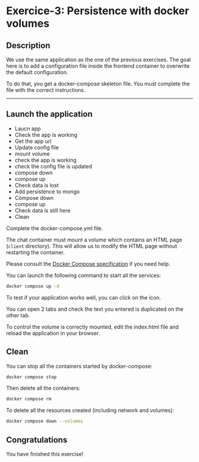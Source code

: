 # Exercice-3: Persistence with docker volumes

<walkthrough-tutorial-duration duration="20.0"></walkthrough-tutorial-duration>

## Description

We use the same application as the one of the previous exercises. The goal here is to add a configuration file inside the 
frontend container to overwrite the default configuration.

To do that, you get a docker-compose skeleton file. You must complete the file with the correct instructions.

---

## Launch the application

- Laucn app
- Check the app is working
- Get the app url
- Update config file
- mount volume
- check the app is working
- check the config file is updated
- compose down
- compose up
- Check data is lost
- Add persistence to mongo
- Compose down
- compose up
- Check data is still here
- Clean

Complete the <walkthrough-editor-open-file filePath="docker-compose.yml">docker-compose.yml</walkthrough-editor-open-file> file.

The chat container must mount a volume which contains an HTML page (`client` directory). This will allow us to modify the HTML page without restarting the container.

Please consult the [Docker Compose specification](https://github.com/compose-spec/compose-spec/blob/master/spec.md) if you need help.

You can launch the following command to start all the services:

```sh
docker compose up -d
```

To test if your application works well, you can click on the <walkthrough-web-preview-icon></walkthrough-web-preview-icon> icon.

You can open 2 tabs and check the text you entered is duplicated on the other tab.

To control the volume is correctly mounted, edit the <walkthrough-editor-open-file filePath="client/index.html">index.html</walkthrough-editor-open-file> file and reload the application in your browser.

## Clean

You can stop all the containers started by docker-compose:

```sh
docker compose stop
```

Then delete all the containers:

```sh
docker compose rm
```

To delete all the resources created (including network and volumes):

```sh
docker compose down --volumes
```

## Congratulations

You have finished this exercise!

<walkthrough-conclusion-trophy></walkthrough-conclusion-trophy>
